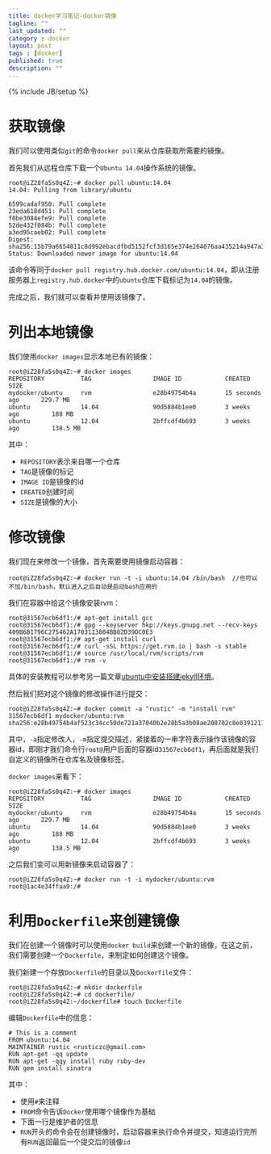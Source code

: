```yaml
---
title: docker学习笔记-docker镜像
tagline: ""
last_updated: ""
category : docker
layout: post
tags : [docker]
published: true
description: ""
---
```

{% include JB/setup %}

# 获取镜像  
我们可以使用类似`git`的命令`docker pull`来从仓库获取所需要的镜像。  

首先我们从远程仓库下载一个`Ubuntu 14.04`操作系统的镜像。  

```shell
root@iZ28fa5s0q4Z:~# docker pull ubuntu:14.04
14.04: Pulling from library/ubuntu

6599cadaf950: Pull complete
23eda618d451: Pull complete
f0be3084efe9: Pull complete
52de432f084b: Pull complete
a3ed95caeb02: Pull complete
Digest: sha256:15b79a6654811c8d992ebacdfbd5152fcf3d165e374e264076aa435214a947a3
Status: Downloaded newer image for ubuntu:14.04
```  

该命令等同于`docker pull registry.hub.docker.com/ubuntu:14.04`，即从注册服务器上`registry.hub.docker`中的`ubuntu`仓库下载标记为`14.04`的镜像。  

完成之后，我们就可以查看并使用该镜像了。  

# 列出本地镜像  
我们使用`docker images`显示本地已有的镜像：  

```shell
root@iZ28fa5s0q4Z:~# docker images
REPOSITORY          TAG                 IMAGE ID            CREATED             SIZE
mydocker/ubuntu     rvm                 e28b49754b4a        15 seconds ago      229.7 MB
ubuntu              14.04               90d5884b1ee0        3 weeks ago         188 MB
ubuntu              12.04               2bffcdf4b693        3 weeks ago         138.5 MB
```  

其中：  
* `REPOSITORY`表示来自哪一个仓库  
* `TAG`是镜像的标记  
* `IMAGE ID`是镜像的id  
* `CREATED`创建时间  
* `SIZE`是镜像的大小  

# 修改镜像  
我们现在来修改一个镜像，首先需要使用镜像启动容器：  

```shell
root@iZ28fa5s0q4Z:~# docker run -t -i ubuntu:14.04 /bin/bash  //也可以不加/bin/bash，默认进入之后自动是启动bash应用的
```  

我们在容器中给这个镜像安装rvm：  

```shell
root@31567ecb6df1:/# apt-get install gcc
root@31567ecb6df1:/# gpg --keyserver hkp://keys.gnupg.net --recv-keys 409B6B1796C275462A1703113804BB82D39DC0E3
root@31567ecb6df1:/# apt-get install curl
root@31567ecb6df1:/# curl -sSL https://get.rvm.io | bash -s stable
root@31567ecb6df1:/# source /usr/local/rvm/scripts/rvm
root@31567ecb6df1:/# rvm -v
```  

具体的安装教程可以参考另一篇文章[ubuntu中安装搭建jekyll环境](http://rustic-z.github.io/2016/04/24/jekyll-blog-build)。  

然后我们把对这个镜像的修改操作进行提交：  

```shell
root@iZ28fa5s0q4Z:~# docker commit -a "rustic" -m "install rvm" 31567ecb6df1 mydocker/ubuntu:rvm
sha256:e28b49754b4af523c34cc50de721a37040b2e28b5a3b08ae208702c8e0391217
```  

其中，`-a`指定修改人，`-m`指定提交描述，紧接着的一串字符表示操作该镜像的容器id，即刚才我们命令行`root@`用户后面的容器id`31567ecb6df1`，再后面就是我们自定义的镜像所在仓库名及镜像标签。  

`docker images`来看下：  

```shell
root@iZ28fa5s0q4Z:~# docker images
REPOSITORY          TAG                 IMAGE ID            CREATED             SIZE
mydocker/ubuntu     rvm                 e28b49754b4a        15 seconds ago      229.7 MB
ubuntu              14.04               90d5884b1ee0        3 weeks ago         188 MB
ubuntu              12.04               2bffcdf4b693        3 weeks ago         138.5 MB
```  

之后我们变可以用新镜像来启动容器了：  

```shell
root@iZ28fa5s0q4Z:~# docker run -t -i mydocker/ubuntu:rvm
root@1ac4e34ffaa9:/#
```

# 利用`Dockerfile`来创建镜像  
我们在创建一个镜像时可以使用`docker build`来创建一个新的镜像，在这之前，我们需要创建一个`Dockerfile`，来制定如何创建这个镜像。  

我们新建一个存放`Dockerfile`的目录以及`Dockerfile`文件：  

```shell
root@iZ28fa5s0q4Z:~# mkdir dockerfile
root@iZ28fa5s0q4Z:~# cd dockerfile/
root@iZ28fa5s0q4Z:~/dockerfile# touch Dockerfile
```  

编辑`Dockerfile`中的信息：  

```shell
# This is a comment
FROM ubuntu:14.04
MAINTAINER rustic <rusticzc@gmail.com>
RUN apt-get -qq update
RUN apt-get -qqy install ruby ruby-dev
RUN gem install sinatra
```  

其中：  
* 使用`#`来注释  
* `FROM`命令告诉`Docker`使用哪个镜像作为基础  
* 下面一行是维护者的信息  
* `RUN`开头的命令会在创建镜像时，启动容器来执行命令并提交，知道运行完所有`RUN`返回最后一个提交后的镜像`id`  
